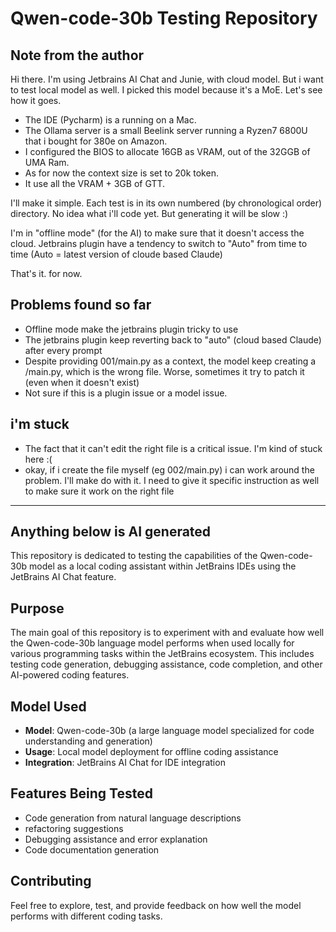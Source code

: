 # Qwen-code-30b Testing Repository

## Note from the author

Hi there. I'm using Jetbrains AI Chat and Junie, with cloud model.
But i want to test local model as well. I picked this model because it's a MoE.
Let's see how it goes.

- The IDE (Pycharm) is a running on a Mac.
- The Ollama server is a small Beelink server running a Ryzen7 6800U that i bought for 380e on Amazon.
- I configured the BIOS to allocate 16GB as VRAM, out of the 32GGB of UMA Ram.
- As for now the context size is set to 20k token.
- It use all the VRAM + 3GB of GTT.

I'll make it simple. Each test is in its own numbered (by chronological order) directory.
No idea what i'll code yet. But generating it will be slow :)

I'm in "offline mode" (for the AI) to make sure that it doesn't access the cloud.
Jetbrains plugin have a tendency to switch to "Auto" from time to time (Auto = latest version of cloude based Claude)

That's it. for now.

## Problems found so far

- Offline mode make the jetbrains plugin tricky to use
- The jetbrains plugin keep reverting back to "auto" (cloud based Claude) after every prompt
- Despite providing 001/main.py as a context, the model keep creating a /main.py, which is the wrong file. Worse, sometimes it try to patch it (even when it doesn't exist)
- Not sure if this is a plugin issue or a model issue.

## i'm stuck

- The fact that it can't edit the right file is a critical issue. I'm kind of stuck here :(
- okay, if i create the file myself (eg 002/main.py) i can work around the problem. I'll make do with it. I need to give it specific instruction as well to make sure it work on the right file

----

## Anything below is AI generated

This repository is dedicated to testing the capabilities of the Qwen-code-30b model as a local coding assistant within JetBrains IDEs using the JetBrains AI Chat feature.

## Purpose

The main goal of this repository is to experiment with and evaluate how well the Qwen-code-30b language model performs when used locally for various programming tasks within the JetBrains ecosystem. This includes testing code generation, debugging assistance, code completion, and other AI-powered coding features.

## Model Used

- **Model**: Qwen-code-30b (a large language model specialized for code understanding and generation)
- **Usage**: Local model deployment for offline coding assistance
- **Integration**: JetBrains AI Chat for IDE integration

## Features Being Tested

- Code generation from natural language descriptions
- refactoring suggestions
- Debugging assistance and error explanation
- Code documentation generation

## Contributing

Feel free to explore, test, and provide feedback on how well the model performs with different coding tasks.
